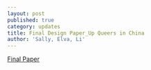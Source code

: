 ```yaml
---
layout: post
published: true
category: updates
title: Final Design Paper_Up Queers in China
author: 'Sally, Elva, Li'
---
```

[Final Paper](https://docs.google.com/document/d/1IxIDm1DB-eKgD9E1C6uJVuhgbk7vUVWTfLqYPKqyLec/edit?usp=sharing)
